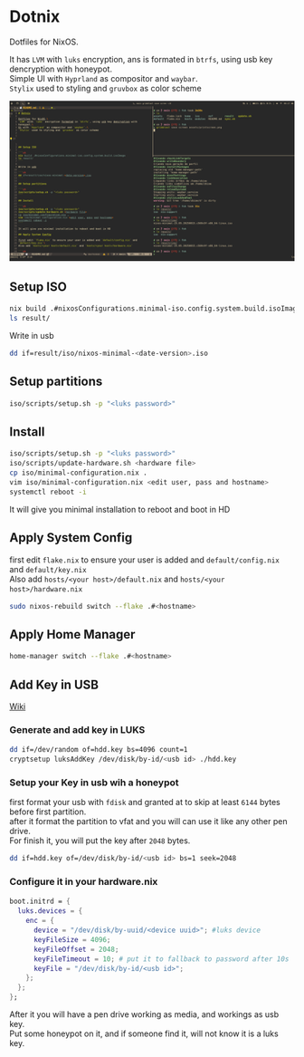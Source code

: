 # Dotnix

Dotfiles for NixOS.  
   
It has `LVM` with `luks` encryption, ans is formated in `btrfs`, using usb key dencryption with
honeypot.  
Simple UI with `Hyprland` as compositor and `waybar`.\
`Stylix` used to styling and `gruvbox` as color scheme   

![screen](./assets/screen.png)

## Setup ISO

```sh
nix build .#nixosConfigurations.minimal-iso.config.system.build.isoImage
ls result/
```

Write in usb

```sh
dd if=result/iso/nixos-minimal-<date-version>.iso
```

## Setup partitions

```sh
iso/scripts/setup.sh -p "<luks password>"
```

## Install

```sh
iso/scripts/setup.sh -p "<luks password>"
iso/scripts/update-hardware.sh <hardware file>
cp iso/minimal-configuration.nix .
vim iso/minimal-configuration.nix <edit user, pass and hostname>
systemctl reboot -i
```

It will give you minimal installation to reboot and boot in HD

## Apply System Config

first edit `flake.nix` to ensure your user is added and `default/config.nix` and
`default/key.nix`\
Also add `hosts/<your host>/default.nix` and `hosts/<your host>/hardware.nix`

```sh
sudo nixos-rebuild switch --flake .#<hostname>
```

## Apply Home Manager

```sh
home-manager switch --flake .#<hostname>
```

## Add Key in USB

[Wiki](https://nixos.wiki/wiki/Full_Disk_Encryption)

### Generate and add key in LUKS

```sh
dd if=/dev/random of=hdd.key bs=4096 count=1
cryptsetup luksAddKey /dev/disk/by-id/<usb id> ./hdd.key
```

### Setup your Key in usb wih a honeypot

first format your usb with `fdisk` and granted at to skip at least `6144` bytes
before first partition.\
after it format the partition to vfat and you will can use it like any other pen
drive.\
For finish it, you will put the key after `2048` bytes.

```sh
dd if=hdd.key of=/dev/disk/by-id/<usb id> bs=1 seek=2048
```

### Configure it in your hardware.nix

```nix
boot.initrd = {
  luks.devices = {
    enc = {
      device = "/dev/disk/by-uuid/<device uuid>"; #luks device
      keyFileSize = 4096;
      keyFileOffset = 2048;
      keyFileTimeout = 10; # put it to fallback to password after 10s
      keyFile = "/dev/disk/by-id/<usb id>";
    };
  };
};
```

After it you will have a pen drive working as media, and workings as usb key.   
Put some honeypot on it, and if someone find it, will not know it is a luks key.
